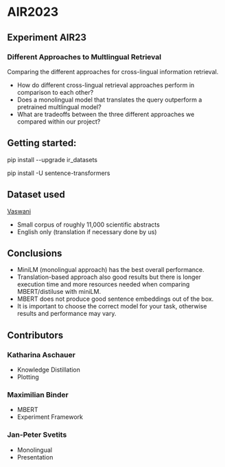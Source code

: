 # AIR2023
## Experiment AIR23
### Different Approaches to Multlingual Retrieval
Comparing the different approaches for cross-lingual information retrieval.
* How do different cross-lingual retrieval approaches perform in comparison to each other?
* Does a monolingual model that translates the query outperform a pretrained multlingual model?
* What are tradeoffs between the three different approaches we compared within our project?
## Getting started: 
pip install --upgrade ir_datasets

pip install -U sentence-transformers
## Dataset used
[Vaswani](https://ir-datasets.com/vaswani.html)
* Small corpus of roughly 11,000 scientific abstracts
* English only (translation if necessary done by us)
## Conclusions
* MiniLM (monolingual approach) has the best overall performance.
* Translation-based approach also good results but there is longer execution time and more resources needed when comparing MBERT/distiluse with miniLM.
* MBERT does not produce good sentence embeddings out of the box.
* It is important to choose the correct model for your task, otherwise results and performance may vary.
## Contributors
### Katharina Aschauer
* Knowledge Distillation
* Plotting
### Maximilian Binder
* MBERT
* Experiment Framework
### Jan-Peter Svetits
* Monolingual
* Presentation
